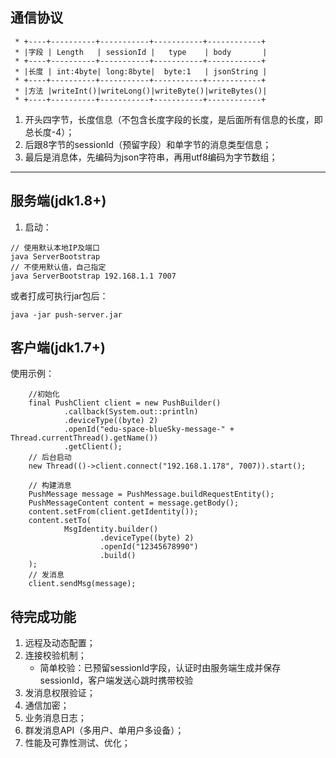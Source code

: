 ## 通信协议
```
 * +----+----------+-----------+-----------+------------+
 * |字段 | Length   | sessionId |   type    | body       |
 * +----+----------+-----------+-----------+------------+
 * |长度 | int:4byte| long:8byte|  byte:1   | jsonString |
 * +----+----------+-----------+-----------+------------+
 * |方法 |writeInt()|writeLong()|writeByte()|writeBytes()|
 * +----+----------+-----------+-----------+------------+

```
1. 开头四字节，长度信息（不包含长度字段的长度，是后面所有信息的长度，即总长度-4）；
2. 后跟8字节的sessionId（预留字段）和单字节的消息类型信息；
3. 最后是消息体，先编码为json字符串，再用utf8编码为字节数组；
***
## 服务端(jdk1.8+)
1. 启动： 
```
// 使用默认本地IP及端口
java ServerBootstrap
// 不使用默认值，自己指定
java ServerBootstrap 192.168.1.1 7007
```
或者打成可执行jar包后：
```
java -jar push-server.jar
```


## 客户端(jdk1.7+)
使用示例：
``` 
    //初始化
    final PushClient client = new PushBuilder()
            .callback(System.out::println)
            .deviceType((byte) 2)
            .openId("edu-space-blueSky-message-" + Thread.currentThread().getName())
            .getClient();
    // 后台启动
    new Thread(()->client.connect("192.168.1.178", 7007)).start();
    
    // 构建消息
    PushMessage message = PushMessage.buildRequestEntity();
    PushMessageContent content = message.getBody();
    content.setFrom(client.getIdentity());
    content.setTo(
            MsgIdentity.builder()
                    .deviceType((byte) 2)
                    .openId("12345678990")
                    .build()
    );
    // 发消息
    client.sendMsg(message);

```

## 待完成功能
1. 远程及动态配置；
2. 连接校验机制；
    * 简单校验：已预留sessionId字段，认证时由服务端生成并保存sessionId，客户端发送心跳时携带校验
3. 发消息权限验证；
4. 通信加密；
5. 业务消息日志；
6. 群发消息API（多用户、单用户多设备）；
7. 性能及可靠性测试、优化；